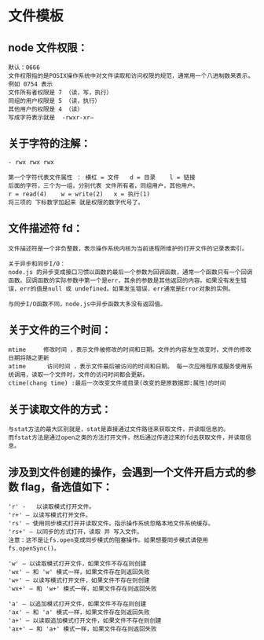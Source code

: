 # 文件模板

## node 文件权限：
    默认：0666
    文件权限指的是POSIX操作系统中对文件读取和访问权限的规范，通常用一个八进制数来表示。
    例如 0754 表示
    文件所有者权限是 7 （读，写，执行）
    同组的用户权限是 5 （读，执行）
    其他用户的权限是 4 （读）
    写成字符表示就是  -rwxr-xr–

## 关于字符的注解：
    - rwx rwx rwx

    第一个字符代表文件属性 ： 横杠 = 文件   d = 目录    l = 链接
    后面的字符，三个为一组，分别代表 文件所有者，同组用户，其他用户。
    r = read(4)    w = write(2)   x = 执行(1)
    将三项的 下标数字加起来 就是权限的数字代号了。

## 文件描述符 fd：  
    文件描述符是一个非负整数，表示操作系统内核为当前进程所维护的打开文件的记录表索引。

    关于异步和同步I/O：
    node.js 的异步变成接口习惯以函数的最后一个参数为回调函数，通常一个函数只有一个回调函数。回调函数的实际参数中第一个是err，其余的参数是其他返回的内容。如果没有发生错误，err的值是null 或 undefined。如果发生错误，err通常是Error对象的实例。

    与同步I/O函数不同，node.js中异步函数大多没有返回值。

## 关于文件的三个时间：
    mtime     修改时间 ，表示文件被修改的时间和日期。文件的内容发生改变时，文件的修改日期将随之更新
    atime      访问时间 ，表示文件最后被访问的时间和日期。 每一次应用程序或服务使用系统调用，读取一个文件时，文件的访问时间都会更新。
    ctime(chang time) :最后一次改变文件或目录(改变的是原数据即:属性)的时间

## 关于读取文件的方式：
    与stat方法的最大区别就是，stat是直接通过文件路径来获取文件，并读取信息的。
    而fstat方法是通过open之类的方法打开文件，然后通过传递过来的fd去获取文件，并读取信息。

## 涉及到文件创建的操作，会遇到一个文件开启方式的参数 flag，备选值如下：
    'r' -   以读取模式打开文件。
    'r+' – 以读写模式打开文件。
    'rs' – 使用同步模式打开并读取文件。指示操作系统忽略本地文件系统缓存。
    'rs+' – 以同步的方式打开，读取 并 写入文件。
    注意：这不是让fs.open变成同步模式的阻塞操作。如果想要同步模式请使用fs.openSync()。

    'w' – 以读取模式打开文件，如果文件不存在则创建
    'wx' – 和 'w' 模式一样，如果文件存在则返回失败
    'w+' – 以读写模式打开文件，如果文件不存在则创建
    'wx+' – 和 'w+' 模式一样，如果文件存在则返回失败

    'a' – 以追加模式打开文件，如果文件不存在则创建
    'ax' – 和 'a' 模式一样，如果文件存在则返回失败
    'a+' – 以读取追加模式打开文件，如果文件不存在则创建
    'ax+' – 和 'a+' 模式一样，如果文件存在则返回失败